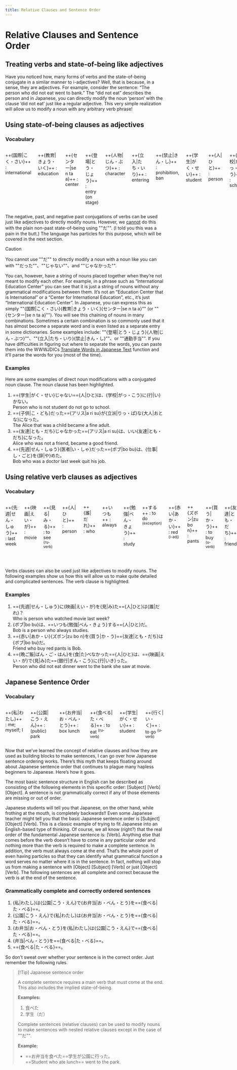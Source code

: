 ```yaml
---
title: Relative Clauses and Sentence Order
---
```


# Relative Clauses and Sentence Order

## Treating verbs and state-of-being like adjectives

Have you noticed how, many forms of verbs and the state-of-being conjugate in a similar manner to i-adjectives? Well, that is because, in a sense, they are adjectives. For example, consider the sentence: “The person who did not eat went to bank.” The “did not eat” describes the person and in Japanese, you can directly modify the noun ‘person’ with the clause ‘did not eat’ just like a regular adjective. This very simple realization will allow us to modify a noun with any arbitrary verb phrase!

## Using state-of-being clauses as adjectives

### Vocabulary

<div class="columns">

++{国際|こく・さい}++
: international

++{教育|きょう・いく}++
: education

++{センター|se n ta a}++
: center

++{登場|とう・じょう}++
: entry (on stage)

++{人物|じん・ぶつ}++
: character

++{立入|たち・いり}++
: entering

++{禁止|きん・し}++
: prohibition, ban

++{学生|がく・せい}++
: student

++{人|ひと}++
: person

++{学校|がっ・こう}++
: school

++{行く|い・く}++
: to go <sup>(u-verb)</sup>

++{子供|こ・ども}++
: child

++{立派|りっ・ぱ}++
: fine, elegant <sup>(na-adj)</sup>

++{大人|おとな}++
: adult

++なる++
: to become <sup>(u-verb)</sup>

++{友達|とも・だち}++
: friend

++いい++
: good <sup>(i-adj)</sup>

++{先週|せん・しゅう}++
: last week

++{医者|い・しゃ}++
: doctor

++{仕事|し・ごと}++
: job

++{辞める|や・める}++
: to quit <sup>(ru-verb)</sup>

</div>

The negative, past, and negative past conjugations of verbs can be used just like adjectives to directly modify nouns. However, we <u>cannot</u> do this with the plain non-past state-of-being using ""だ"". (I told you this was a pain in the butt.) The language has particles for this purpose, which will be covered in the next section.

> [!Caution]
>
> You cannot use ""だ"" to directly modify a noun with a noun
> like you can with ""だった""、""じゃない""、and ""じゃなかった"".

You can, however, have a string of nouns placed together when they’re not meant to modify each other. For example, in a phrase such as “International Education Center” you can see that it is just a string of nouns without any grammatical modifications between them. It’s not an “Education Center that is International” or a “Center for International Education”, etc., it’s just “International Education Center”. In Japanese, you can express this as simply ""{国際|こく・さい}{教育|きょう・いく}{センター|se n ta a}"" (or ""{センター|se n ta a}""). You will see this chaining of nouns in many combinations. Sometimes a certain combination is so commonly used that it has almost become a separate word and is even listed as a separate entry in some dictionaries. Some examples include: ""{登場|とう・じょう}{人物|じん・ぶつ}""、""{立入|たち・いり}{禁止|きん・し}""、or ""通勤手当"". If you have difficulties in figuring out where to separate the words, you can paste them into the WWWJDICs [Translate Words in Japanese Text](http://www.csse.monash.edu.au/cgi-bin/cgiwrap/jwb/wwwjdic?9T) function and it’ll parse the words for you (most of the time).

### Examples

Here are some examples of direct noun modifications with a conjugated noun clause. The noun clause has been highlighted.

1. =={学生|がく・せい}じゃない=={人|ひと}は、{学校|がっ・こう}に{行|い}かない。  
   Person who is not student do not go to school.
1. =={子供|こ・ども}だった=={アリス|a ri su}が{立派|りっ・ぱ}な{大人|おとな}になった。  
   The Alice that was a child became a fine adult.
1. =={友達|とも・だち}じゃなかった=={アリス|a ri su}は、いい{友達|とも・だち}になった。  
   Alice who was not a friend, became a good friend.
1. =={先週|せん・しゅう}{医者|い・しゃ}だった=={ボブ|bo bu}は、{仕事|し・ごと}を{辞|や}めた。  
   Bob who was a doctor last week quit his job.

## Using relative verb clauses as adjectives

### Vocabulary

<div class="columns">

++{先週|せん・しゅう}++
: last week

++{映画|えい・が}++
: movie

++{見る|み・る}++
: to see <sup>(ru-verb)</sup>

++{人|ひと}++
: person

++{誰|だれ}++
: who

++いつも++
: always

++{勉強|べん・きょう}++
: study

++する++
: to do <sup>(exception)</sup>

++{赤い|あか・い}++
: red <sup>(i-adj)</sup>

++{ズボン|zu bo n}++
: pants

++{買う|か・う}++
: to buy <sup>(u-verb)</sup>

++{友達|とも・だち}++
: friend

++{晩ご飯|ばん・ご・はん}++
: dinner

++{食べる|た・べる}++
: to eat <sup>(ru-verb)</sup>

++{銀行|ぎん・こう}++
: bank

</div>

Verbs clauses can also be used just like adjectives to modify nouns. The following examples show us how this will allow us to make quite detailed and complicated sentences. The verb clause is highlighted.

### Examples

1. =={先週|せん・しゅう}に{映画|えい・が}を{見|み}た=={人|ひと}は{誰|だれ}？  
   Who is person who watched movie last week?
1. {ボブ|bo bu}は、==いつも{勉強|べん・きょう}する=={人|ひと}だ。  
   Bob is a person who always studies.
1. =={赤い|あか・い}{ズボン|zu bo n}を{買う|か・う}=={友達|とも・だち}は{ボブ|bo bu}だ。  
   Friend who buy red pants is Bob.
1. =={晩ご飯|ばん・ご・はん}を{食|た}べなかった=={人|ひと}は、=={映画|えい・が}で{見|み}た=={銀行|ぎん・こう}に{行|いき}った。  
   Person who did not eat dinner went to the bank she saw at movie.

## Japanese Sentence Order

### Vocabulary

<div class="columns">

++{私|わたし}++
: me; myself; I

++{公園|こう・えん}++
: (public) park

++{お弁当|お・べん・とう}++
: box lunch

++{食べる|た・べる}++
: to eat <sup>(ru-verb)</sup>

++{学生|がく・せい}++
: student

++{行く|い・く}++
: to go <sup>(u-verb)</sup>

</div>

Now that we’ve learned the concept of relative clauses and how they are used as building blocks to make sentences, I can go over how Japanese sentence ordering works. There’s this myth that keeps floating around about Japanese sentence order that continues to plague many hapless beginners to Japanese. Here’s how it goes.

The most basic sentence structure in English can be described as consisting of the following elements in this specific order: [Subject] [Verb] [Object]. A sentence is not grammatically correct if any of those elements are missing or out of order.

Japanese students will tell you that Japanese, on the other hand, while frothing at the mouth, is completely backwards!! Even some Japanese teacher might tell you that the basic Japanese sentence order is [Subject] [Object] [Verb]. This is a classic example of trying to fit Japanese into an English-based type of thinking. Of course, we all know (right?) that the real order of the fundamental Japanese sentence is: [Verb]. Anything else that comes before the verb doesn’t have to come in any particular order and nothing more than the verb is required to make a complete sentence. In addition, the verb must always come at the end. That’s the whole point of even having particles so that they can identify what grammatical function a word serves no matter where it is in the sentence. In fact, nothing will stop us from making a sentence with [Object] [Subject] [Verb] or just [Object] [Verb]. The following sentences are all complete and correct because the verb is at the end of the sentence.

### Grammatically complete and correctly ordered sentences

1. {私|わたし}は{公園|こう・えん}で{お弁当|お・べん・とう}を=={食べる|た・べる}==。
1. {公園|こう・えん}で{私|わたし}は{お弁当|お・べん・とう}を=={食べる|た・べる}==。
1. {お弁当|お・べん・とう}を{私|わたし}は{公園|こう・えん}で=={食べる|た・べる}==。
1. {弁当|べん・とう}を=={食べる|た・べる}==。
1. =={食べる|た・べる}==。

So don’t sweat over whether your sentence is in the correct order. Just remember the following rules.

> [!Tip] Japanese sentence order
>
> A complete sentence requires a main verb that must come at the end. This also includes the implied state-of-being.
>
> **Examples:**
>
> 1.  食べた
> 1.  学生（だ）
>
> Complete sentences (relative clauses) can be used to modify nouns to make sentences with nested relative clauses except in the case of ""だ"".
>
> **Example:**
>
> - ==お弁当を食べた==学生が公園に行った。  
>   ==Student who ate lunch== went to the park.
